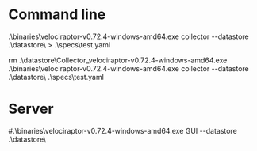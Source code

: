 
# Command line
.\binaries\velociraptor-v0.72.4-windows-amd64.exe collector --datastore .\datastore\ > .\specs\test.yaml

rm .\datastore\Collector_velociraptor-v0.72.4-windows-amd64.exe
.\binaries\velociraptor-v0.72.4-windows-amd64.exe collector --datastore .\datastore\ .\specs\test.yaml

# Server
#.\binaries\velociraptor-v0.72.4-windows-amd64.exe GUI --datastore .\datastore\

